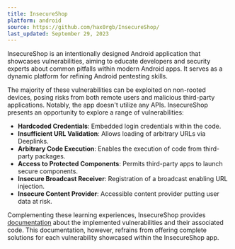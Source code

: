 ```yaml
---
title: InsecureShop
platform: android
source: https://github.com/hax0rgb/InsecureShop/
last_updated: September 29, 2023
---
```


InsecureShop is an intentionally designed Android application that showcases vulnerabilities, aiming to educate developers and security experts about common pitfalls within modern Android apps. It serves as a dynamic platform for refining Android pentesting skills.

The majority of these vulnerabilities can be exploited on non-rooted devices, posing risks from both remote users and malicious third-party applications. Notably, the app doesn't utilize any APIs. InsecureShop presents an opportunity to explore a range of vulnerabilities:

- **Hardcoded Credentials**: Embedded login credentials within the code.
- **Insufficient URL Validation**: Allows loading of arbitrary URLs via Deeplinks.
- **Arbitrary Code Execution**: Enables the execution of code from third-party packages.
- **Access to Protected Components**: Permits third-party apps to launch secure components.
- **Insecure Broadcast Receiver**: Registration of a broadcast enabling URL injection.
- **Insecure Content Provider**: Accessible content provider putting user data at risk.

Complementing these learning experiences, InsecureShop provides [documentation](https://docs.insecureshopapp.com/ "InsecureShop Docs") about the implemented vulnerabilities and their associated code. This documentation, however, refrains from offering complete solutions for each vulnerability showcased within the InsecureShop app.
